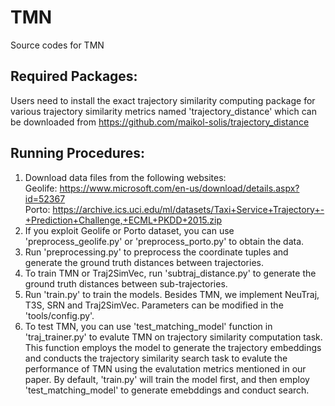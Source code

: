 # TMN
Source codes for TMN

## Required Packages:
Users need to install the exact trajectory similarity computing package for various trajectory similarity metrics named 'trajectory_distance' which can be downloaded from https://github.com/maikol-solis/trajectory_distance

## Running Procedures:
1. Download data files from the following websites:  
    Geolife: https://www.microsoft.com/en-us/download/details.aspx?id=52367  
    Porto: https://archive.ics.uci.edu/ml/datasets/Taxi+Service+Trajectory+-+Prediction+Challenge,+ECML+PKDD+2015.zip
2. If you exploit Geolife or Porto dataset, you can use 'preprocess_geolife.py' or 'preprocess_porto.py' to obtain the data.
3. Run 'preprocessing.py' to preprocess the coordinate tuples and generate the ground truth distances between trajectories.
4. To train TMN or Traj2SimVec, run 'subtraj_distance.py' to generate the ground truth distances between sub-trajectories.
5. Run 'train.py' to train the models. Besides TMN, we implement NeuTraj, T3S, SRN and Traj2SimVec. Parameters can be modified in the 'tools/config.py'.
6. To test TMN, you can use 'test_matching_model' function in 'traj_trainer.py' to evalute TMN on trajectory similarity computation task. This function employs the model to generate the trajectory embeddings and conducts the trajectory similarity search task to evalute the performance of TMN using the evalutation metrics mentioned in our paper. By default, 'train.py' will train the model first, and then employ 'test_matching_model' to generate emebddings and conduct search.
